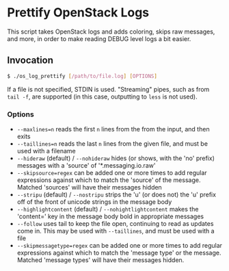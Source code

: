 Prettify OpenStack Logs
=======================

This script takes OpenStack logs and adds coloring,
skips raw messages, and more, in order to make reading
DEBUG level logs a bit easier.

Invocation
----------

```bash
$ ./os_log_prettify [/path/to/file.log] [OPTIONS]
```

If a file is not specified, STDIN is used.  "Streaming" pipes, such as from `tail -f`, are supported (in this case, outputting to `less` is not used).

### Options ###

* `--maxlines=n` reads the first `n` lines from the from the input, and then exits
* `--taillines=n` reads the last `n` lines from the given file, and must be used with a filename
* `--hideraw` (default) / `--nohideraw` hides (or shows, with the 'no' prefix) messages with a 'source' of '*.messaging.io.raw'
* `--skipsource=regex` can be added one or more times to add regular expressions against which to match the 'source' of the message.  Matched 'sources' will have their messages hidden
* `--stripu` (default) / `--nostripu` strips the 'u' (or does not) the 'u' prefix off of the front of unicode strings in the message body
* `--highlightcontent` (default) / `--nohightlightcontent` makes the 'content=' key in the message body bold in appropriate messages
* `--follow` uses tail to keep the file open, continuing to read as updates come in.  This may be used with `--taillines`, and must be used with a file
* `--skipmessagetype=regex` can be added one or more times to add regular expressions against which to match the 'message type' or the message.  Matched 'message types' will have their messages hidden.
